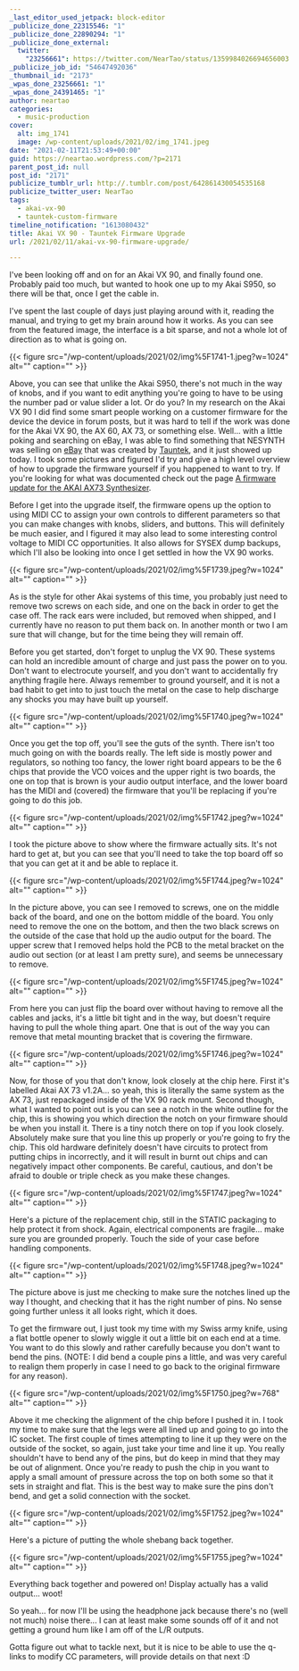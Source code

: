 ```yaml
---
_last_editor_used_jetpack: block-editor
_publicize_done_22315546: "1"
_publicize_done_22890294: "1"
_publicize_done_external:
  twitter:
    "23256661": https://twitter.com/NearTao/status/1359984026694656003
_publicize_job_id: "54647492036"
_thumbnail_id: "2173"
_wpas_done_23256661: "1"
_wpas_done_24391465: "1"
author: neartao
categories:
  - music-production
cover:
  alt: img_1741
  image: /wp-content/uploads/2021/02/img_1741.jpeg
date: "2021-02-11T21:53:49+00:00"
guid: https://neartao.wordpress.com/?p=2171
parent_post_id: null
post_id: "2171"
publicize_tumblr_url: http://.tumblr.com/post/642861430054535168
publicize_twitter_user: NearTao
tags:
  - akai-vx-90
  - tauntek-custom-firmware
timeline_notification: "1613080432"
title: Akai VX 90 - Tauntek Firmware Upgrade
url: /2021/02/11/akai-vx-90-firmware-upgrade/

---
```

I've been looking off and on for an Akai VX 90, and finally found one. Probably paid too much, but wanted to hook one up to my Akai S950, so there will be that, once I get the cable in.

I've spent the last couple of days just playing around with it, reading the manual, and trying to get my brain around how it works. As you can see from the featured image, the interface is a bit sparse, and not a whole lot of direction as to what is going on.

{{< figure src="/wp-content/uploads/2021/02/img%5F1741-1.jpeg?w=1024" alt="" caption="" >}}

Above, you can see that unlike the Akai S950, there's not much in the way of knobs, and if you want to edit anything you're going to have to be using the number pad or value slider a lot. Or do you? In my research on the Akai VX 90 I did find some smart people working on a customer firmware for the device the device in forum posts, but it was hard to tell if the work was done for the Akai VX 90, the AX 60, AX 73, or something else. Well... with a little poking and searching on eBay, I was able to find something that NESYNTH was selling on [eBay](https://www.ebay.com/itm/TAUNTEK-OS-ROM-Compatible-with-Akai-VX90-and-Akai-AX73-Upgrade-EPROM-ROM-chip/164276942244?ssPageName=STRK%3AMEBIDX%3AIT&_trksid=p2060353.m2749.l2649) that was created by [Tauntek](http://www.tauntek.com), and it just showed up today. I took some pictures and figured I'd try and give a high level overview of how to upgrade the firmware yourself if you happened to want to try. If you're looking for what was documented check out the page [A firmware update for the AKAI AX73 Synthesizer](http://www.tauntek.com/AX73.htm).

Before I get into the upgrade itself, the firmware opens up the option to using MIDI CC to assign your own controls to different parameters so that you can make changes with knobs, sliders, and buttons. This will definitely be much easier, and I figured it may also lead to some interesting control voltage to MIDI CC opportunities. It also allows for SYSEX dump backups, which I'll also be looking into once I get settled in how the VX 90 works.

{{< figure src="/wp-content/uploads/2021/02/img%5F1739.jpeg?w=1024" alt="" caption="" >}}

As is the style for other Akai systems of this time, you probably just need to remove two screws on each side, and one on the back in order to get the case off. The rack ears were included, but removed when shipped, and I currently have no reason to put them back on. In another month or two I am sure that will change, but for the time being they will remain off.

Before you get started, don't forget to unplug the VX 90. These systems can hold an incredible amount of charge and just pass the power on to you. Don't want to electrocute yourself, and you don't want to accidentally fry anything fragile here. Always remember to ground yourself, and it is not a bad habit to get into to just touch the metal on the case to help discharge any shocks you may have built up yourself.

{{< figure src="/wp-content/uploads/2021/02/img%5F1740.jpeg?w=1024" alt="" caption="" >}}

Once you get the top off, you'll see the guts of the synth. There isn't too much going on with the boards really. The left side is mostly power and regulators, so nothing too fancy, the lower right board appears to be the 6 chips that provide the VCO voices and the upper right is two boards, the one on top that is brown is your audio output interface, and the lower board has the MIDI and (covered) the firmware that you'll be replacing if you're going to do this job.

{{< figure src="/wp-content/uploads/2021/02/img%5F1742.jpeg?w=1024" alt="" caption="" >}}

I took the picture above to show where the firmware actually sits. It's not hard to get at, but you can see that you'll need to take the top board off so that you can get at it and be able to replace it.

{{< figure src="/wp-content/uploads/2021/02/img%5F1744.jpeg?w=1024" alt="" caption="" >}}

In the picture above, you can see I removed to screws, one on the middle back of the board, and one on the bottom middle of the board. You only need to remove the one on the bottom, and then the two black screws on the outside of the case that hold up the audio output for the board. The upper screw that I removed helps hold the PCB to the metal bracket on the audio out section (or at least I am pretty sure), and seems be unnecessary to remove.

{{< figure src="/wp-content/uploads/2021/02/img%5F1745.jpeg?w=1024" alt="" caption="" >}}

From here you can just flip the board over without having to remove all the cables and jacks, it's a little bit tight and in the way, but doesn't require having to pull the whole thing apart. One that is out of the way you can remove that metal mounting bracket that is covering the firmware.

{{< figure src="/wp-content/uploads/2021/02/img%5F1746.jpeg?w=1024" alt="" caption="" >}}

Now, for those of you that don't know, look closely at the chip here. First it's labelled Akai AX 73 v1.2A... so yeah, this is literally the same system as the AX 73, just repackaged inside of the VX 90 rack mount. Second though, what I wanted to point out is you can see a notch in the white outline for the chip, this is showing you which direction the notch on your firmware should be when you install it. There is a tiny notch there on top if you look closely. Absolutely make sure that you line this up properly or you're going to fry the chip. This old hardware definitely doesn't have circuits to protect from putting chips in incorrectly, and it will result in burnt out chips and can negatively impact other components. Be careful, cautious, and don't be afraid to double or triple check as you make these changes.

{{< figure src="/wp-content/uploads/2021/02/img%5F1747.jpeg?w=1024" alt="" caption="" >}}

Here's a picture of the replacement chip, still in the STATIC packaging to help protect it from shock. Again, electrical components are fragile... make sure you are grounded properly. Touch the side of your case before handling components.

{{< figure src="/wp-content/uploads/2021/02/img%5F1748.jpeg?w=1024" alt="" caption="" >}}

The picture above is just me checking to make sure the notches lined up the way I thought, and checking that it has the right number of pins. No sense going further unless it all looks right, which it does.

To get the firmware out, I just took my time with my Swiss army knife, using a flat bottle opener to slowly wiggle it out a little bit on each end at a time. You want to do this slowly and rather carefully because you don't want to bend the pins. (NOTE: I did bend a couple pins a little, and was very careful to realign them properly in case I need to go back to the original firmware for any reason).

{{< figure src="/wp-content/uploads/2021/02/img%5F1750.jpeg?w=768" alt="" caption="" >}}

Above it me checking the alignment of the chip before I pushed it in. I took my time to make sure that the legs were all lined up and going to go into the IC socket. The first couple of times attempting to line it up they were on the outside of the socket, so again, just take your time and line it up. You really shouldn't have to bend any of the pins, but do keep in mind that they may be out of alignment. Once you're ready to push the chip in you want to apply a small amount of pressure across the top on both some so that it sets in straight and flat. This is the best way to make sure the pins don't bend, and get a solid connection with the socket.

{{< figure src="/wp-content/uploads/2021/02/img%5F1752.jpeg?w=1024" alt="" caption="" >}}

Here's a picture of putting the whole shebang back together.

{{< figure src="/wp-content/uploads/2021/02/img%5F1755.jpeg?w=1024" alt="" caption="" >}}

Everything back together and powered on! Display actually has a valid output... woot!

So yeah... for now I'll be using the headphone jack because there's no (well not much) noise there... I can at least make some sounds off of it and not getting a ground hum like I am off of the L/R outputs.

Gotta figure out what to tackle next, but it is nice to be able to use the q-links to modify CC parameters, will provide details on that next :D
